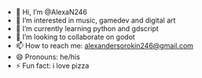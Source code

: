- 👋 Hi, I’m @AlexaN246
- 👀 I’m interested in music, gamedev and digital art
- 🌱 I’m currently learning python and gdscript
- 💞️ I’m looking to collaborate on godot
- 📫 How to reach me: alexandersorokin246@gmail.com
- 😄 Pronouns: he/his
- ⚡ Fun fact: i love pizza

<!---
AlexaN246/AlexaN246 is a ✨ special ✨ repository because its `README.md` (this file) appears on your GitHub profile.
You can click the Preview link to take a look at your changes.
--->
